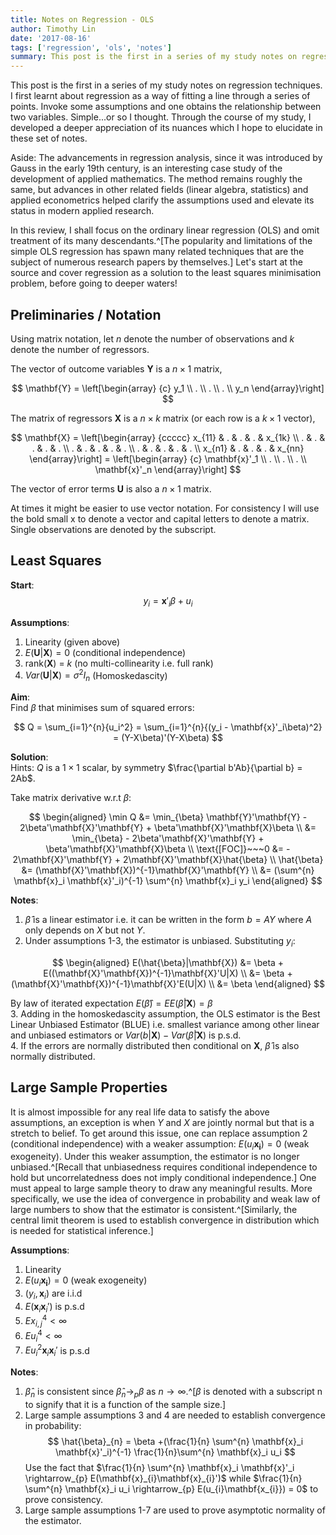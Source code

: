 ```yaml
---
title: Notes on Regression - OLS
author: Timothy Lin
date: '2017-08-16'
tags: ['regression', 'ols', 'notes']
summary: This post is the first in a series of my study notes on regression techniques. It covers regression as a solution to the least squares minimisation problem
---
```


This post is the first in a series of my study notes on regression techniques. I first learnt about regression as a way of fitting a line through a series of points. Invoke some assumptions and one obtains the relationship between two variables. Simple...or so I thought. Through the course of my study, I developed a deeper appreciation of its nuances which I hope to elucidate in these set of notes.

Aside: The advancements in regression analysis, since it was introduced by Gauss in the early 19th century, is an interesting case study of the development of applied mathematics. The method remains roughly the same, but advances in other related fields (linear algebra, statistics) and applied econometrics helped clarify the assumptions used and elevate its status in modern applied research.

In this review, I shall focus on the ordinary linear regression (OLS) and omit treatment of its many descendants.^[The popularity and limitations of the simple OLS regression has spawn many related techniques that are the subject of numerous research papers by themselves.] Let's start at the source and cover regression as a solution to the least squares minimisation problem, before going to deeper waters!

## Preliminaries / Notation

Using matrix notation, let $n$ denote the number of observations and $k$ denote the number of regressors.

The vector of outcome variables $\mathbf{Y}$ is a $n \times 1$ matrix,

$$
\mathbf{Y} = \left[\begin{array}
{c}
y_1 \\
. \\
. \\
. \\
y_n
\end{array}\right]
$$

The matrix of regressors $\mathbf{X}$ is a $n \times k$ matrix (or each row is a $k \times 1$ vector),

$$
\mathbf{X} = \left[\begin{array}
{ccccc}
x_{11} & . & . & . & x_{1k} \\
. & . & . & . & .  \\
. & . & . & . & .  \\
. & . & . & . & .  \\
x_{n1} & . & . & . & x_{nn}
\end{array}\right] =
\left[\begin{array}
{c}
\mathbf{x}'_1 \\
. \\
. \\
. \\
\mathbf{x}'_n
\end{array}\right]
$$

The vector of error terms $\mathbf{U}$ is also a $n \times 1$ matrix.

At times it might be easier to use vector notation. For consistency I will use the bold small x to denote a vector and capital letters to denote a matrix. Single observations are denoted by the subscript.

## Least Squares

**Start**:  
$$y_i = \mathbf{x}'_i \beta + u_i$$

**Assumptions**:

1. Linearity (given above)
2. $E(\mathbf{U}|\mathbf{X}) = 0$ (conditional independence)
3. rank($\mathbf{X}$) = $k$ (no multi-collinearity i.e. full rank)
4. $Var(\mathbf{U}|\mathbf{X}) = \sigma^2 I_n$ (Homoskedascity)

**Aim**:  
Find $\beta$ that minimises sum of squared errors:

$$
Q = \sum_{i=1}^{n}{u_i^2} = \sum_{i=1}^{n}{(y_i - \mathbf{x}'_i\beta)^2} = (Y-X\beta)'(Y-X\beta)
$$

**Solution**:  
Hints: $Q$ is a $1 \times 1$ scalar, by symmetry $\frac{\partial b'Ab}{\partial b} = 2Ab$.

Take matrix derivative w.r.t $\beta$:

$$
\begin{aligned}
\min Q &= \min_{\beta} \mathbf{Y}'\mathbf{Y} - 2\beta'\mathbf{X}'\mathbf{Y} +
\beta'\mathbf{X}'\mathbf{X}\beta \\
&= \min_{\beta} - 2\beta'\mathbf{X}'\mathbf{Y} + \beta'\mathbf{X}'\mathbf{X}\beta \\
\text{[FOC]}~~~0 &=  - 2\mathbf{X}'\mathbf{Y} + 2\mathbf{X}'\mathbf{X}\hat{\beta} \\
\hat{\beta} &= (\mathbf{X}'\mathbf{X})^{-1}\mathbf{X}'\mathbf{Y} \\
&= (\sum^{n} \mathbf{x}_i \mathbf{x}'_i)^{-1} \sum^{n} \mathbf{x}_i y_i
\end{aligned}
$$

**Notes**:

1. $\hat{\beta}$ is a linear estimator i.e. it can be written in the form $b=AY$ where $A$ only depends on $X$ but not $Y$.
2. Under assumptions 1-3, the estimator is unbiased. Substituting $y_{i}$:

$$
\begin{aligned}
E(\hat{\beta}|\mathbf{X}) &= \beta + E((\mathbf{X}'\mathbf{X})^{-1}\mathbf{X}'U|X) \\
&= \beta + (\mathbf{X}'\mathbf{X})^{-1}\mathbf{X}'E(U|X) \\
&= \beta
\end{aligned}
$$

By law of iterated expectation $E(\hat{\beta}) = EE(\hat{\beta}|\mathbf{X}) = \beta$  
3. Adding in the homoskedascity assumption, the OLS estimator is the Best Linear Unbiased Estimator (BLUE) i.e. smallest variance among other linear and unbiased estimators or $Var(b|\mathbf{X}) - Var(\hat{\beta}|\mathbf{X})$ is p.s.d.  
4. If the errors are normally distributed then conditional on $\mathbf{X}$, $\hat{\beta}$ is also normally distributed.

## Large Sample Properties

It is almost impossible for any real life data to satisfy the above assumptions, an exception is when $Y$ and $X$ are jointly normal but that is a stretch to belief. To get around this issue, one can replace assumption 2 (conditional independence) with a weaker assumption: $E(u_{i}\mathbf{x_{i}}) = 0$ (weak exogeneity). Under this weaker assumption, the estimator is no longer unbiased.^[Recall that unbiasedness requires conditional independence to hold but uncorrelatedness does not imply conditional independence.] One must appeal to large sample theory to draw any meaningful results. More specifically, we use the idea of convergence in probability and weak law of large numbers to show that the estimator is consistent.^[Similarly, the central limit theorem is used to establish convergence in distribution which is needed for statistical inference.]

**Assumptions**:

1. Linearity
2. $E(u_{i}\mathbf{x_{i}}) = 0$ (weak exogeneity)
3. $(y_{i},\mathbf{x}_{i})$ are i.i.d
4. $E(\mathbf{x}_{i}\mathbf{x}_{i}')$ is p.s.d
5. $Ex^{4}_{i,j} < \infty$
6. $Eu^{4}_{i} < \infty$
7. $Eu^{2}_{i}\mathbf{x}_{i}\mathbf{x}_{i}'$ is p.s.d

**Notes**:

1. $\hat{\beta}_{n}$ is consistent since $\hat{\beta}_{n} \rightarrow_{p} \beta$ as $n \rightarrow \infty$.^[$\beta$ is denoted with a subscript n to signify that it is a function of the sample size.]
2. Large sample assumptions 3 and 4 are needed to establish convergence in probability:
   $$
   \hat{\beta}_{n} = \beta +(\frac{1}{n} \sum^{n} \mathbf{x}_i \mathbf{x}'_i)^{-1} \frac{1}{n}\sum^{n} \mathbf{x}_i u_i
   $$
   Use the fact that $\frac{1}{n} \sum^{n} \mathbf{x}_i \mathbf{x}'_i \rightarrow_{p} E(\mathbf{x}_{i}\mathbf{x}_{i}')$ while $\frac{1}{n} \sum^{n} \mathbf{x}_i u_i \rightarrow_{p} E(u_{i}\mathbf{x_{i}}) = 0$ to prove consistency.
3. Large sample assumptions 1-7 are used to prove asymptotic normality of the estimator.
